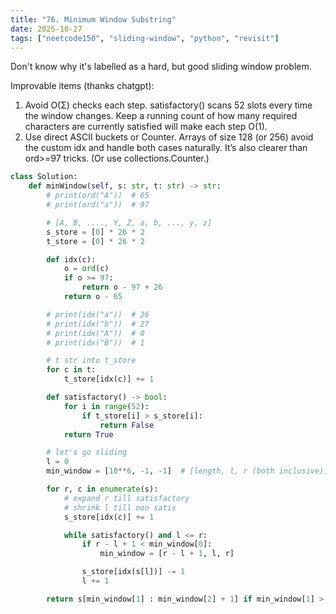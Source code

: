```yaml
---
title: "76. Minimum Window Substring"
date: 2025-10-27
tags: ["neetcode150", "sliding-window", "python", "revisit"]
---
```


Don't know why it's labelled as a hard, but good sliding window problem.

Improvable items (thanks chatgpt):  
1. Avoid O(Σ) checks each step. satisfactory() scans 52 slots every time the window changes. Keep a running count of how many required characters are currently satisfied will make each step O(1).
1. Use direct ASCII buckets or Counter. Arrays of size 128 (or 256) avoid the custom idx and handle both cases naturally. It’s also clearer than ord>=97 tricks. (Or use collections.Counter.)

```python
class Solution:
    def minWindow(self, s: str, t: str) -> str:
        # print(ord("A"))  # 65
        # print(ord("a"))  # 97

        # [A, B, ...., Y, Z, a, b, ..., y, z]
        s_store = [0] * 26 * 2
        t_store = [0] * 26 * 2

        def idx(c):
            o = ord(c)
            if o >= 97:
                return o - 97 + 26
            return o - 65

        # print(idx("a"))  # 26
        # print(idx("b"))  # 27
        # print(idx("A"))  # 0
        # print(idx("B"))  # 1

        # t str into t_store
        for c in t:
            t_store[idx(c)] += 1

        def satisfactory() -> bool:
            for i in range(52):
                if t_store[i] > s_store[i]:
                    return False
            return True

        # let's go sliding
        l = 0
        min_window = [10**6, -1, -1]  # [length, l, r (both inclusive)]

        for r, c in enumerate(s):
            # expand r till satisfactory
            # shrink l till non satis
            s_store[idx(c)] += 1

            while satisfactory() and l <= r:
                if r - l + 1 < min_window[0]:
                    min_window = [r - l + 1, l, r]

                s_store[idx(s[l])] -= 1
                l += 1

        return s[min_window[1] : min_window[2] + 1] if min_window[1] > -1 else ""
```
